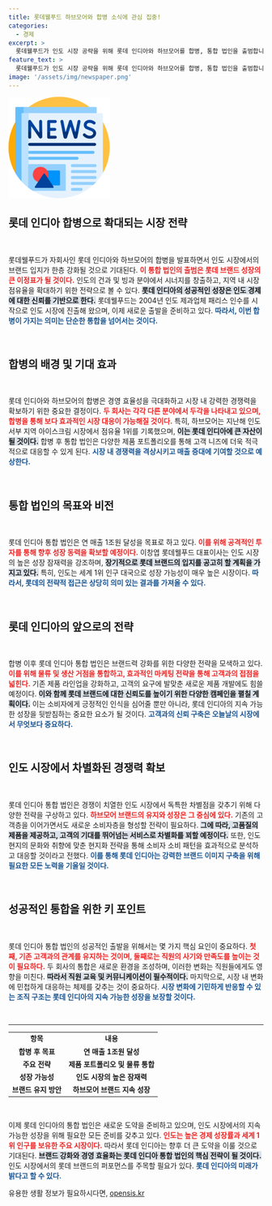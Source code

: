 ```yaml
---
title: 롯데웰푸드 하브모어와 합병 소식에 관심 집중!
categories:
  - 경제
excerpt: >
  롯데웰푸드가 인도 시장 공략을 위해 롯데 인디아와 하브모어를 합병, 통합 법인을 출범합니다. 이로써 세계 최대 인구 대국의 시장에서 브랜드 입지를 강화하고, 연 매출 1조원 목표를 세우며 공격적 성장에 나섭니다.
feature_text: >
  롯데웰푸드가 인도 시장 공략을 위해 롯데 인디아와 하브모어를 합병, 통합 법인을 출범합니다. 이로써 세계 최대 인구 대국의 시장에서 브랜드 입지를 강화하고, 연 매출 1조원 목표를 세우며 공격적 성장에 나섭니다.
image: '/assets/img/newspaper.png'
---
```


<p><img src="/assets/img/newspaper.png" alt="kimp 속보" /></p>

<h2 data-ke-size="size26">롯데 인디아 합병으로 확대되는 시장 전략</h2>

<p data-ke-size="size16">&nbsp;</p>

<p>롯데웰푸드가 자회사인 롯데 인디아와 하브모어의 합병을 발표하면서 인도 시장에서의 브랜드 입지가 한층 강화될 것으로 기대된다. <b><span style="color: #ee2323;">이 통합 법인의 출범은 롯데 브랜드 성장의 큰 이정표가 될 것이다.</span></b> 인도의 건과 및 빙과 분야에서 시너지를 창출하고, 지역 내 시장 점유율을 확대하기 위한 전략으로 볼 수 있다. <b><span style="background-color: #21538527;">롯데 인디아의 성공적인 성장은 인도 경제에 대한 신뢰를 기반으로 한다.</span></b> 롯데웰푸드는 2004년 인도 제과업체 패리스 인수를 시작으로 인도 시장에 진출해 왔으며, 이제 새로운 출발을 준비하고 있다. <b><span style="color: #1a5490;">따라서, 이번 합병이 가지는 의미는 단순한 통합을 넘어서는 것이다.</span></b></p>

<p data-ke-size="size16">&nbsp;</p>

<h2 data-ke-size="size26">합병의 배경 및 기대 효과</h2>

<p data-ke-size="size16">&nbsp;</p>

<p>롯데 인디아와 하브모어의 합병은 경영 효율성을 극대화하고 시장 내 강력한 경쟁력을 확보하기 위한 중요한 결정이다. <b><span style="color: #ee2323;">두 회사는 각각 다른 분야에서 두각을 나타내고 있으며, 합병을 통해 보다 효과적인 시장 대응이 가능해질 것이다.</span></b> 특히, 하브모어는 지난해 인도 서부 지역 아이스크림 시장에서 점유율 1위를 기록했으며, <b><span style="background-color: #21538527;">이는 롯데 인디아에 큰 자산이 될 것이다.</span></b> 합병 후 통합 법인은 다양한 제품 포트폴리오를 통해 고객 니즈에 더욱 적극적으로 대응할 수 있게 된다. <b><span style="color: #1a5490;">시장 내 경쟁력을 격상시키고 매출 증대에 기여할 것으로 예상한다.</span></b></p>

<p data-ke-size="size16">&nbsp;</p>

<h2 data-ke-size="size26">통합 법인의 목표와 비전</h2>

<p data-ke-size="size16">&nbsp;</p>

<p>롯데 인디아 통합 법인은 연 매출 1조원 달성을 목표로 하고 있다. <b><span style="color: #ee2323;">이를 위해 공격적인 투자를 통해 향후 성장 동력을 확보할 예정이다.</span></b> 이창엽 롯데웰푸드 대표이사는 인도 시장의 높은 성장 잠재력을 강조하며, <b><span style="background-color: #21538527;">장기적으로 롯데 브랜드의 입지를 공고히 할 계획을 가지고 있다.</span></b> 특히, 인도는 세계 1위 인구 대국으로 성장 가능성이 매우 높은 시장이다. <b><span style="color: #1a5490;">따라서, 롯데의 전략적 접근은 상당히 의미 있는 결과를 가져올 수 있다.</span></b></p>

<p data-ke-size="size16">&nbsp;</p>

<h2 data-ke-size="size26">롯데 인디아의 앞으로의 전략</h2>

<p data-ke-size="size16">&nbsp;</p>

<p>합병 이후 롯데 인디아 통합 법인은 브랜드력 강화를 위한 다양한 전략을 모색하고 있다. <b><span style="color: #ee2323;">이를 위해 물류 및 생산 거점을 통합하고, 효과적인 마케팅 전략을 통해 고객과의 접점을 넓힌다.</span></b> 기존 제품 라인업을 강화하고, 고객의 요구에 발맞춘 새로운 제품 개발에도 힘쓸 예정이다. <b><span style="background-color: #21538527;">이와 함께 롯데 브랜드에 대한 신뢰도를 높이기 위한 다양한 캠페인을 펼칠 계획이다.</span></b> 이는 소비자에게 긍정적인 인식을 심어줄 뿐만 아니라, 롯데 인디아의 지속 가능한 성장을 뒷받침하는 중요한 요소가 될 것이다. <b><span style="color: #1a5490;">고객과의 신뢰 구축은 오늘날의 시장에서 무엇보다 중요하다.</span></b></p>

<p data-ke-size="size16">&nbsp;</p>

<h2 data-ke-size="size26">인도 시장에서 차별화된 경쟁력 확보</h2>

<p data-ke-size="size16">&nbsp;</p>

<p>롯데 인디아 통합 법인은 경쟁이 치열한 인도 시장에서 독특한 차별점을 갖추기 위해 다양한 전략을 구상하고 있다. <b><span style="color: #ee2323;">하브모어 브랜드의 유지와 성장은 그 중심에 있다.</span></b> 기존의 고객층을 이어가면서도 새로운 소비자층을 형성할 전략이 필요하다. <b><span style="background-color: #21538527;">그에 따라, 고품질의 제품을 제공하고, 고객의 기대를 뛰어넘는 서비스로 차별화를 꾀할 예정이다.</span></b> 또한, 인도 현지의 문화와 취향에 맞춘 현지화 전략을 통해 소비자 소비 패턴을 효과적으로 분석하고 대응할 것이라고 전했다. <b><span style="color: #1a5490;">이를 통해 롯데 인디아는 강력한 브랜드 이미지 구축을 위해 필요한 모든 노력을 기울일 것이다.</span></b></p>

<p data-ke-size="size16">&nbsp;</p>

<h2 data-ke-size="size26">성공적인 통합을 위한 키 포인트</h2>

<p data-ke-size="size16">&nbsp;</p>

<p>롯데 인디아 통합 법인의 성공적인 출발을 위해서는 몇 가지 핵심 요인이 중요하다. <b><span style="color: #ee2323;">첫째, 기존 고객과의 관계를 유지하는 것이며, 둘째로는 직원의 사기와 만족도를 높이는 것이 필요하다.</span></b> 두 회사의 통합은 새로운 환경을 조성하며, 이러한 변화는 직원들에게도 영향을 미친다. <b><span style="background-color: #21538527;">따라서 직원 교육 및 커뮤니케이션이 필수적이다.</span></b> 마지막으로, 시장 내 변화에 민첩하게 대응하는 체제를 갖추는 것이 중요하다. <b><span style="color: #1a5490;">시장 변화에 기민하게 반응할 수 있는 조직 구조는 롯데 인디아의 지속 가능한 성장을 보장할 것이다.</span></b></p>

<p data-ke-size="size16">&nbsp;</p>

<hr>

<table style="width: 100%; border-collapse: collapse;">
    <tr>
        <td style="text-align: center; height: 17px;"><b>항목</b></td>
        <td style="text-align: center; height: 17px;"><b>내용</b></td>
    </tr>
    <tr>
        <td style="text-align: center; height: 17px;"><b>합병 후 목표</b></td>
        <td style="text-align: center; height: 17px;"><b>연 매출 1조원 달성</b></td>
    </tr>
    <tr>
        <td style="text-align: center; height: 17px;"><b>주요 전략</b></td>
        <td style="text-align: center; height: 17px;"><b>제품 포트폴리오 및 물류 통합</b></td>
    </tr>
    <tr>
        <td style="text-align: center; height: 17px;"><b>성장 가능성</b></td>
        <td style="text-align: center; height: 17px;"><b>인도 시장의 높은 잠재력</b></td>
    </tr>
    <tr>
        <td style="text-align: center; height: 17px;"><b>브랜드 유지 방안</b></td>
        <td style="text-align: center; height: 17px;"><b>하브모어 브랜드 지속 성장</b></td>
    </tr>
</table>

<p data-ke-size="size16">&nbsp;</p>

<p>이제 롯데 인디아의 통합 법인은 새로운 도약을 준비하고 있으며, 인도 시장에서의 지속 가능한 성장을 위해 필요한 모든 준비를 갖추고 있다. <b><span style="color: #ee2323;">인도는 높은 경제 성장률과 세계 1위 인구를 보유한 주요 시장이다.</span></b> 따라서 롯데 인디아는 향후 더 큰 도약을 이룰 것으로 기대된다. <b><span style="background-color: #21538527;">브랜드 강화와 경영 효율화는 롯데 인디아 통합 법인의 핵심 전략이 될 것이다.</span></b> 인도 시장에서의 롯데 브랜드의 퍼포먼스를 주목할 필요가 있다. <b><span style="color: #1a5490;">롯데 인디아의 미래가 밝다고 할 수 있다.</span></b></p>
유용한 생활 정보가 필요하시다면, <a href="https://opensis.kr" rel="dofollow">opensis.kr</a>


